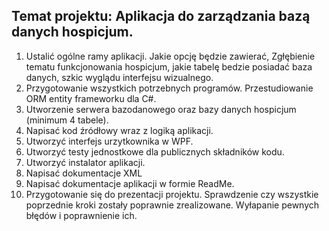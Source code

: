 ## Temat projektu: Aplikacja do zarządzania bazą danych hospicjum.
<ol>
  <li> Ustalić ogólne ramy aplikacji. Jakie opcję będzie zawierać, Zgłębienie tematu funkcjonowania hospicjum, jakie tabelę bedzie posiadać baza danych, szkic wyglądu interfejsu wizualnego.</li>
<li> Przygotowanie wszystkich potrzebnych programów. Przestudiowanie ORM entity frameworku dla C#.</li>
<li> Utworzenie serwera bazodanowego oraz bazy danych hospicjum (minimum 4 tabele).</li>
<li> Napisać kod źródłowy wraz z logiką aplikacji.</li>
<li> Utworzyć interfejs urzytkownika w WPF.</li>
<li> Utworzyć testy jednostkowe dla publicznych składników kodu.</li>
<li> Utworzyć instalator aplikacji.</li>
<li> Napisać dokumentacje XML</li>
<li> Napisać dokumentacje aplikacji w formie ReadMe.</li>
<li> Przygotowanie się do prezentacji projektu. Sprawdzenie czy wszystkie poprzednie kroki zostały poprawnie zrealizowane. Wyłapanie pewnych błędów i poprawnienie ich.</li>
</ol>
